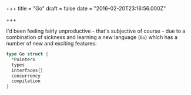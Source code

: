 
+++
title = "Go"
draft = false
date = "2016-02-20T23:16:56.000Z"

+++

I'd been feeling fairly unproductive - that's subjective of course - due to a combination of sickness and learning a new language (`Go`) which has a number of new and exciting features:
```go
type Go struct {
  *Pointers
  types
  interfaces{} 
  concurrency 
  compilation
}
``` 
